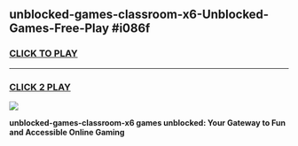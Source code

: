 
## unblocked-games-classroom-x6-Unblocked-Games-Free-Play #i086f
<h3>
<a href="https://us.freeplayer.one?title=unblocked-games-classroom-x6&ref=9M">CLICK TO PLAY</a></h3>
<hr>

<h3>
<a href="https://us.freeplayer.one?title=unblocked-games-classroom-x6&ref=9M">CLICK 2 PLAY</a>
  
</h3>

<a href="https://us.freeplayer.one?title=unblocked-games-classroom-x6&ref=9M"><img src="https://clearcache.store/games.png"></a>


**unblocked-games-classroom-x6 games unblocked: Your Gateway to Fun and Accessible Online Gaming**
